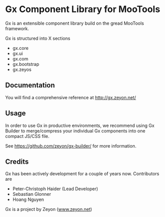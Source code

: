 Gx Component Library for MooTools
=================================

Gx is an extensible component library build on the gread MooTools framework.

Gx is structured into X sections

 * gx.core
 * gx.ui
 * gx.com
 * gx.bootstrap
 * gx.zeyos


Documentation
-------------

You will find a comprehensive reference at http://gx.zeyon.net/


Usage
-----

In order to use Gx in productive environments, we recommend using Gx Builder to merge/compress your individual Gx components into one compact JS/CSS file.

See https://github.com/zeyon/gx-builder/ for more information.


Credits
-------

Gx has been actively development for a couple of years now. Contributors are

 * Peter-Christoph Haider (Lead Developer)
 * Sebastian Glonner
 * Hoang Nguyen

Gx is a project by Zeyon (www.zeyon.net)

